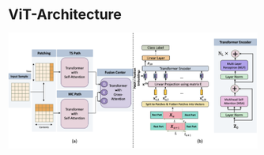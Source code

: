 # ViT-Architecture

<img src="https://raw.githubusercontent.com/ParastooHam/ViT-Architecture/main/Ca_ViT.png" alt="Alt text" title="Optional title">

